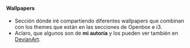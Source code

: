 #### Wallpapers
- Sección dónde iré compartiendo diferentes wallpapers que combinan con los themes que están en las secciones de Openbox e i3.
- Aclaro, que algunos son de **mi autoría** y los pueden ver también en [DevianArt](http://icemodding.deviantart.com/).
